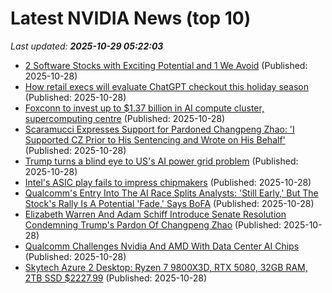 # Latest NVIDIA News (top 10)
_Last updated: **2025-10-29 05:22:03**_

- [2 Software Stocks with Exciting Potential and 1 We Avoid](https://finance.yahoo.com/news/2-software-stocks-exciting-potential-043414874.html) (Published: 2025-10-28)
- [How retail execs will evaluate ChatGPT checkout this holiday season](http://digiday.com/media-buying/how-retail-execs-will-evaluate-chatgpt-checkout-this-holiday-season/) (Published: 2025-10-28)
- [Foxconn to invest up to $1.37 billion in AI compute cluster, supercomputing centre](https://economictimes.indiatimes.com/tech/artificial-intelligence/foxconn-to-invest-up-to-1-37-billion-in-ai-compute-cluster-supercomputing-centre/articleshow/124863426.cms) (Published: 2025-10-28)
- [Scaramucci Expresses Support for Pardoned Changpeng Zhao: 'I Supported CZ Prior to His Sentencing and Wrote on His Behalf'](https://finance.yahoo.com/news/scaramucci-expresses-support-pardoned-changpeng-033105807.html) (Published: 2025-10-28)
- [Trump turns a blind eye to US's AI power grid problem](https://www.digitimes.com/news/a20251028PD212/data-infrastructure-ceo-electricity-jensen-huang.html) (Published: 2025-10-28)
- [Intel's ASIC play fails to impress chipmakers](https://www.digitimes.com/news/a20251028PD210/intel-asic-market-x86-business.html) (Published: 2025-10-28)
- [Qualcomm's Entry Into The AI Race Splits Analysts: 'Still Early,' But The Stock's Rally Is A Potential 'Fade,' Says BoFA](https://biztoc.com/x/189a5be7d82a8868) (Published: 2025-10-28)
- [Elizabeth Warren And Adam Schiff Introduce Senate Resolution Condemning Trump's Pardon Of Changpeng Zhao](https://finance.yahoo.com/news/elizabeth-warren-adam-schiff-introduce-023113160.html) (Published: 2025-10-28)
- [Qualcomm Challenges Nvidia And AMD With Data Center AI Chips](https://www.forbes.com/sites/janakirammsv/2025/10/27/qualcomm-challenges-nvidia-and-amd-with-data-center-ai-chips/) (Published: 2025-10-28)
- [Skytech Azure 2 Desktop: Ryzen 7 9800X3D, RTX 5080, 32GB RAM, 2TB SSD $2227.99](https://slickdeals.net/f/18739990-skytech-azure-2-desktop-ryzen-7-9800x3d-rtx-5080-32gb-ram-2tb-ssd-2227-99) (Published: 2025-10-28)
